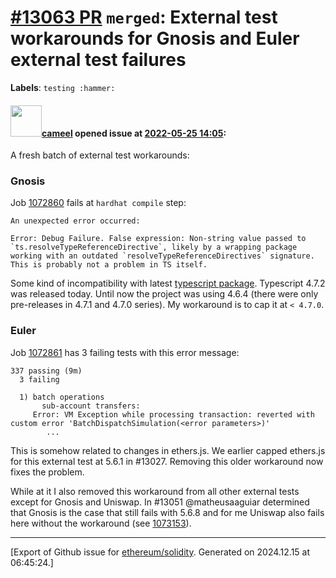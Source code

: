 # [\#13063 PR](https://github.com/ethereum/solidity/pull/13063) `merged`: External test workarounds for Gnosis and Euler external test failures
**Labels**: `testing :hammer:`


#### <img src="https://avatars.githubusercontent.com/u/137030?v=4" width="50">[cameel](https://github.com/cameel) opened issue at [2022-05-25 14:05](https://github.com/ethereum/solidity/pull/13063):

A fresh batch of external test workarounds:

### Gnosis
Job [1072860](https://app.circleci.com/pipelines/github/ethereum/solidity/24386/workflows/1d379105-8a89-41e6-88d3-442c5339827d/jobs/1072860) fails at `hardhat compile` step:
```
An unexpected error occurred:

Error: Debug Failure. False expression: Non-string value passed to `ts.resolveTypeReferenceDirective`, likely by a wrapping package working with an outdated `resolveTypeReferenceDirectives` signature. This is probably not a problem in TS itself.
```

Some kind of incompatibility with latest [typescript package](https://www.npmjs.com/package/typescript?activeTab=versions). Typescript 4.7.2 was released today. Until now the project was using 4.6.4 (there were only pre-releases in 4.7.1 and 4.7.0 series). My workaround is to cap it at `< 4.7.0`.

### Euler
Job [1072861](https://app.circleci.com/pipelines/github/ethereum/solidity/24386/workflows/1d379105-8a89-41e6-88d3-442c5339827d/jobs/1072861) has 3 failing tests with this error message:
```
337 passing (9m)
  3 failing

  1) batch operations
       sub-account transfers:
     Error: VM Exception while processing transaction: reverted with custom error 'BatchDispatchSimulation(<error parameters>)'
        ...
```

This is somehow related to changes in ethers.js. We earlier capped ethers.js for this external test at 5.6.1 in #13027. Removing this older workaround now fixes the problem.

While at it I also removed this workaround from all other external tests except for Gnosis and Uniswap. In #13051 @matheusaaguiar determined that Gnosis is the case that still fails with 5.6.8 and for me Uniswap also fails here without the workaround (see [1073153](https://app.circleci.com/pipelines/github/ethereum/solidity/24397/workflows/555dd7a6-bd3f-4164-b7ef-49646687da25/jobs/1073153)).




-------------------------------------------------------------------------------



[Export of Github issue for [ethereum/solidity](https://github.com/ethereum/solidity). Generated on 2024.12.15 at 06:45:24.]
